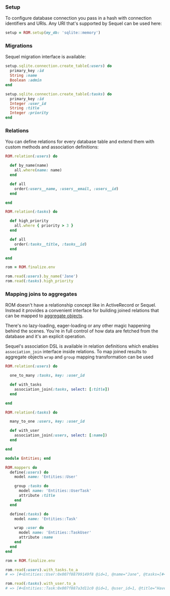 ### Setup

To configure database connection you pass in a hash with connection identifiers
and URIs. Any URI that's supported by Sequel can be used here:

``` ruby
setup = ROM.setup(my_db: 'sqlite::memory')
```

### Migrations

Sequel migration interface is available:

``` ruby
setup.sqlite.connection.create_table(:users) do
  primary_key :id
  String :name
  Boolean :admin
end

setup.sqlite.connection.create_table(:tasks) do
  primary_key :id
  Integer :user_id
  String :title
  Integer :priority
end
```

### Relations

You can define relations for every database table and extend them with custom
methods and association definitions:

``` ruby
ROM.relation(:users) do

  def by_name(name)
    all.where(name: name)
  end

  def all
    order(:users__name, :users__email, :users__id)
  end

end

ROM.relation(:tasks) do

  def high_priority
    all.where { priority > 3 }
  end

  def all
    order(:tasks__title, :tasks__id)
  end

end

rom = ROM.finalize.env

rom.read(:users).by_name('Jane')
rom.read(:tasks).high_priority
```

### Mapping joins to aggregates

ROM doesn't have a relationship concept like in ActiveRecord or Sequel. Instead
it provides a convenient interface for building joined relations that can be
mapped to [aggregate objects](http://martinfowler.com/bliki/Aggregate.html).

There's no lazy-loading, eager-loading or any other magic happening behind the
scenes. You're in full control of how data are fetched from the database and it's
an explicit operation.

Sequel's association DSL is available in relation definitions which enables
`association_join` interface inside relations. To map joined results to
aggregate objects `wrap` and `group` mapping transformation can be used

``` ruby
ROM.relation(:users) do

  one_to_many :tasks, key: :user_id

  def with_tasks
    association_join(:tasks, select: [:title])
  end

end

ROM.relation(:tasks) do

  many_to_one :users, key: :user_id

  def with_user
    association_join(:users, select: [:name])
  end

end

module Entities; end

ROM.mappers do
  define(:users) do
    model name: 'Entities::User'

    group :tasks do
      model name: 'Entities::UserTask'
      attribute :title
    end
  end

  define(:tasks) do
    model name: 'Entities::Task'

    wrap :user do
      model name: 'Entities::TaskUser'
      attribute :name
    end
  end
end

rom = ROM.finalize.env

rom.read(:users).with_tasks.to_a
# => [#<Entities::User:0x007f88799149f8 @id=1, @name="Jane", @tasks=[#<Entities::UserTask:0x007f8879914ae8 @title="Have fun">]>]

rom.read(:tasks).with_user.to_a
# => [#<Entities::Task:0x007f887a3d11c0 @id=1, @user_id=1, @title="Have fun", @priority=1, @user=#<Entities::TaskUser:0x007f887a3d13f0 @name="Jane">>]
```
